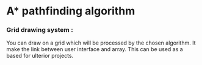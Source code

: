 # A* pathfinding algorithm 

### Grid drawing system : 
You can draw on a grid which will be processed by the chosen algorithm. It make the link between user interface and array. This can be used as a based for ulterior projects.
